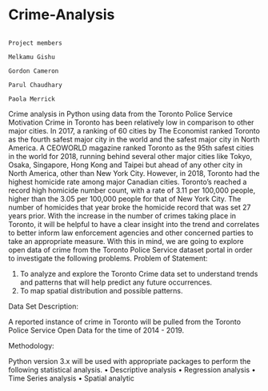 # Crime-Analysis

                                                                        Project members
                                                                        Melkamu Gishu
                                                                        Gordon Cameron
                                                                        Parul Chaudhary
                                                                        Paola Merrick
Crime analysis in Python using data from the Toronto Police Service
Motivation
Crime in Toronto has been relatively low in comparison to other major cities. In 2017, a ranking of 60 cities by The Economist ranked Toronto as the fourth safest major city in the world and the safest major city in North America. A CEOWORLD magazine ranked Toronto as the 95th safest cities in the world for 2018, running behind several other major cities like Tokyo, Osaka, Singapore, Hong Kong and Taipei but ahead of any other city in North America, other than New York City. However, in 2018, Toronto had the highest homicide rate among major Canadian cities. Toronto’s reached a record high homicide number count, with a rate of 3.11 per 100,000 people, higher than the 3.05 per 100,000 people for that of New York City. The number of homicides that year broke the homicide record that was set 27 years prior.
With the increase in the number of crimes taking place in Toronto, it will be helpful to have a clear insight into the trend and correlates to better inform law enforcement agencies and other concerned parties to take an appropriate measure. With this in mind, we are going to explore open data of crime from the Toronto Police Service dataset portal in order to investigate the following problems. 
Problem of Statement: 
1. To analyze and explore the Toronto Crime data set to understand trends and patterns that will help predict any future occurrences.
2. To map spatial distribution and possible patterns.

Data Set Description: 

A reported instance of crime in Toronto will be pulled from the Toronto Police Service Open Data for the time of 2014 - 2019.

Methodology:

Python version 3.x will be used with appropriate packages to perform the following statistical analysis. 
•	Descriptive analysis
•	Regression analysis
•	Time Series analysis
•	Spatial analytic

